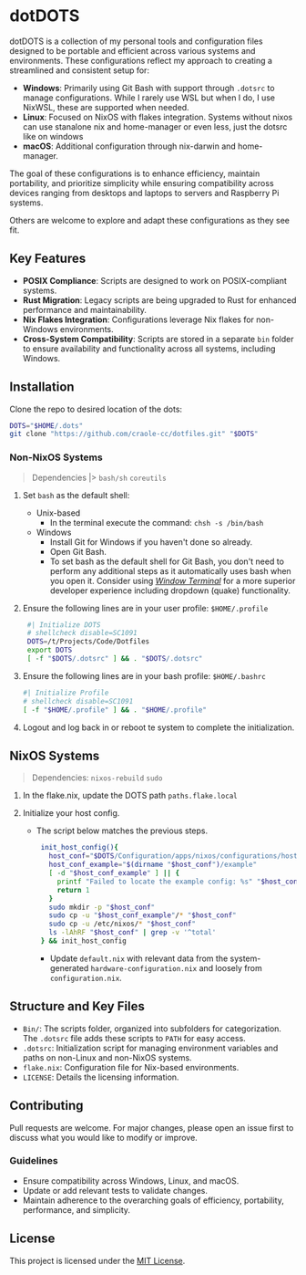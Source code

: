 # dotDOTS

dotDOTS is a collection of my personal tools and configuration files designed to be portable and efficient across various systems and environments. These configurations reflect my approach to creating a streamlined and consistent setup for:

- **Windows**: Primarily using Git Bash with support through `.dotsrc` to manage configurations. While I rarely use WSL but when I do, I use NixWSL, these are supported when needed.
- **Linux**: Focused on NixOS with flakes integration. Systems without nixos can use stanalone nix and home-manager or even less, just the dotsrc like on windows
- **macOS**: Additional configuration through nix-darwin and home-manager.

The goal of these configurations is to enhance efficiency, maintain portability, and prioritize simplicity while ensuring compatibility across devices ranging from desktops and laptops to servers and Raspberry Pi systems.

Others are welcome to explore and adapt these configurations as they see fit.

## Key Features

- **POSIX Compliance**: Scripts are designed to work on POSIX-compliant systems.
- **Rust Migration**: Legacy scripts are being upgraded to Rust for enhanced performance and maintainability.
- **Nix Flakes Integration**: Configurations leverage Nix flakes for non-Windows environments.
- **Cross-System Compatibility**: Scripts are stored in a separate `bin` folder to ensure availability and functionality across all systems, including Windows.

## Installation

Clone the repo to desired location of the dots:

```sh
DOTS="$HOME/.dots"
git clone "https://github.com/craole-cc/dotfiles.git" "$DOTS"
```

### Non-NixOS Systems

> Dependencies |> `bash/sh` `coreutils`

1. Set `bash` as the default shell:
   - Unix-based
     - In the terminal execute the command: `chsh -s /bin/bash`
   - Windows
     - Install Git for Windows if you haven't done so already.
     - Open Git Bash.
     - To set bash as the default shell for Git Bash, you don't need to perform any additional steps as it automatically uses bash when you open it. Consider using _[Window Terminal](https://apps.microsoft.com/detail/9n8g5rfz9xk3?ocid=webpdpshare)_ for a more superior developer experience including dropdown (quake) functionality.
2. Ensure the following lines are in your user profile: `$HOME/.profile`

   ```sh
    #| Initialize DOTS
    # shellcheck disable=SC1091
    DOTS=/t/Projects/Code/Dotfiles
    export DOTS
    [ -f "$DOTS/.dotsrc" ] && . "$DOTS/.dotsrc"
   ```

3. Ensure the following lines are in your bash profile: `$HOME/.bashrc`

   ```sh
   #| Initialize Profile
   # shellcheck disable=SC1091
   [ -f "$HOME/.profile" ] && . "$HOME/.profile"
   ```

4. Logout and log back in or reboot te system to complete the initialization.

## NixOS Systems

> Dependencies: `nixos-rebuild` `sudo`

1. In the flake.nix, update the DOTS path `paths.flake.local`

1. Initialize your host config.

   - The script below matches the previous steps.

     ```sh
      init_host_config(){
        host_conf="$DOTS/Configuration/apps/nixos/configurations/hosts/$(hostname)"
        host_conf_example="$(dirname "$host_conf")/example"
        [ -d "$host_conf_example" ] || {
          printf "Failed to locate the example config: %s" "$host_conf_example"
          return 1
        }
        sudo mkdir -p "$host_conf"
        sudo cp -u "$host_conf_example"/* "$host_conf"
        sudo cp -u /etc/nixos/* "$host_conf"
        ls -lAhRF "$host_conf" | grep -v '^total'
      } && init_host_config
     ```

     - Update `default.nix` with relevant data from the system-generated `hardware-configuration.nix` and loosely from `configuration.nix`.

## Structure and Key Files

- `Bin/`: The scripts folder, organized into subfolders for categorization. The `.dotsrc` file adds these scripts to `PATH` for easy access.
- `.dotsrc`: Initialization script for managing environment variables and paths on non-Linux and non-NixOS systems.
- `flake.nix`: Configuration file for Nix-based environments.
- `LICENSE`: Details the licensing information.

## Contributing

Pull requests are welcome. For major changes, please open an issue first to discuss what you would like to modify or improve.

### Guidelines

- Ensure compatibility across Windows, Linux, and macOS.
- Update or add relevant tests to validate changes.
- Maintain adherence to the overarching goals of efficiency, portability, performance, and simplicity.

## License

This project is licensed under the [MIT License](./LICENSE).
